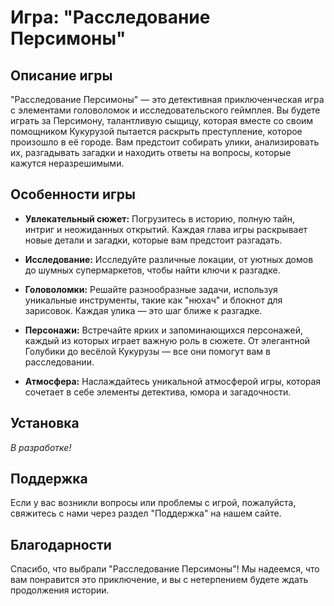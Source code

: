 # Игра: "Расследование Персимоны"

## Описание игры

"Расследование Персимоны" — это детективная приключенческая игра с элементами головоломок и исследовательского геймплея. Вы будете играть за Персимону, талантливую сыщицу, которая вместе со своим помощником Кукурузой пытается раскрыть преступление, которое произошло в её городе. Вам предстоит собирать улики, анализировать их, разгадывать загадки и находить ответы на вопросы, которые кажутся неразрешимыми.

## Особенности игры

- **Увлекательный сюжет:** Погрузитесь в историю, полную тайн, интриг и неожиданных открытий. Каждая глава игры раскрывает новые детали и загадки, которые вам предстоит разгадать.
  
- **Исследование:** Исследуйте различные локации, от уютных домов до шумных супермаркетов, чтобы найти ключи к разгадке.

- **Головоломки:** Решайте разнообразные задачи, используя уникальные инструменты, такие как "нюхач" и блокнот для зарисовок. Каждая улика — это шаг ближе к разгадке.

- **Персонажи:** Встречайте ярких и запоминающихся персонажей, каждый из которых играет важную роль в сюжете. От элегантной Голубики до весёлой Кукурузы — все они помогут вам в расследовании.

- **Атмосфера:** Наслаждайтесь уникальной атмосферой игры, которая сочетает в себе элементы детектива, юмора и загадочности.

## Установка

*В разработке!*

## Поддержка

Если у вас возникли вопросы или проблемы с игрой, пожалуйста, свяжитесь с нами через раздел "Поддержка" на нашем сайте.

## Благодарности

Спасибо, что выбрали "Расследование Персимоны"! Мы надеемся, что вам понравится это приключение, и вы с нетерпением будете ждать продолжения истории.
